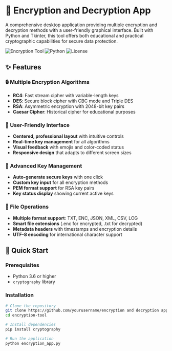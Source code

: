 # 🔐 Encryption and Decryption App

A comprehensive desktop application providing multiple encryption and decryption methods with a user-friendly graphical interface. Built with Python and Tkinter, this tool offers both educational and practical cryptographic capabilities for secure data protection.

![Encryption Tool](https://img.shields.io/badge/Platform-Windows%20%7C%20macOS%20%7C%20Linux-blue)
![Python](https://img.shields.io/badge/Python-3.6%2B-green)
![License](https://img.shields.io/badge/License-MIT-yellow)

## ✨ Features

### 🔒 Multiple Encryption Algorithms
- **RC4**: Fast stream cipher with variable-length keys
- **DES**: Secure block cipher with CBC mode and Triple DES
- **RSA**: Asymmetric encryption with 2048-bit key pairs
- **Caesar Cipher**: Historical cipher for educational purposes

### 🎯 User-Friendly Interface
- **Centered, professional layout** with intuitive controls
- **Real-time key management** for all algorithms
- **Visual feedback** with emojis and color-coded status
- **Responsive design** that adapts to different screen sizes

### 🔑 Advanced Key Management
- **Auto-generate secure keys** with one click
- **Custom key input** for all encryption methods
- **PEM format support** for RSA key pairs
- **Key status display** showing current active keys

### 💾 File Operations
- **Multiple format support**: TXT, ENC, JSON, XML, CSV, LOG
- **Smart file extensions** (.enc for encrypted, .txt for decrypted)
- **Metadata headers** with timestamps and encryption details
- **UTF-8 encoding** for international character support

## 🚀 Quick Start

### Prerequisites
- Python 3.6 or higher
- `cryptography` library

### Installation
```bash
# Clone the repository
git clone https://github.com/yourusername/encryption and decryption app.git
cd encryption-tool

# Install dependencies
pip install cryptography

# Run the application
python encryption_app.py
